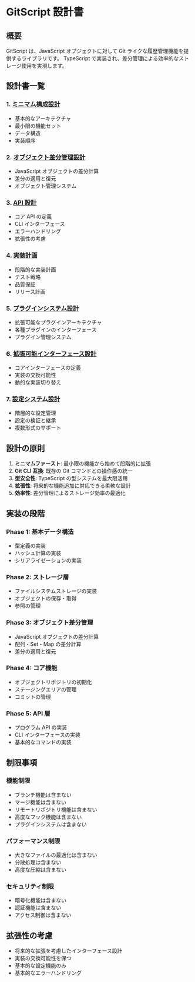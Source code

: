 # GitScript 設計書

## 概要

GitScript は、JavaScript オブジェクトに対して Git ライクな履歴管理機能を提供するライブラリです。
TypeScript で実装され、差分管理による効率的なストレージ使用を実現します。

## 設計書一覧

### 1. [ミニマム構成設計](./minimal-architecture.md)

- 基本的なアーキテクチャ
- 最小限の機能セット
- データ構造
- 実装順序

### 2. [オブジェクト差分管理設計](./object-delta-compression.md)

- JavaScript オブジェクトの差分計算
- 差分の適用と復元
- オブジェクト管理システム

### 3. [API 設計](./api-design.md)

- コア API の定義
- CLI インターフェース
- エラーハンドリング
- 拡張性の考慮

### 4. [実装計画](./implementation-plan.md)

- 段階的な実装計画
- テスト戦略
- 品質保証
- リリース計画

### 5. [プラグインシステム設計](./plugin-system.md)

- 拡張可能なプラグインアーキテクチャ
- 各種プラグインのインターフェース
- プラグイン管理システム

### 6. [拡張可能インターフェース設計](./extensible-interfaces.md)

- コアインターフェースの定義
- 実装の交換可能性
- 動的な実装切り替え

### 7. [設定システム設計](./configuration-system.md)

- 階層的な設定管理
- 設定の検証と継承
- 複数形式のサポート

## 設計の原則

1. **ミニマムファースト**: 最小限の機能から始めて段階的に拡張
2. **Git CLI 互換**: 既存の Git コマンドとの操作感の統一
3. **型安全性**: TypeScript の型システムを最大限活用
4. **拡張性**: 将来的な機能追加に対応できる柔軟な設計
5. **効率性**: 差分管理によるストレージ効率の最適化

## 実装の段階

### Phase 1: 基本データ構造

- 型定義の実装
- ハッシュ計算の実装
- シリアライゼーションの実装

### Phase 2: ストレージ層

- ファイルシステムストレージの実装
- オブジェクトの保存・取得
- 参照の管理

### Phase 3: オブジェクト差分管理

- JavaScript オブジェクトの差分計算
- 配列・Set・Map の差分計算
- 差分の適用と復元

### Phase 4: コア機能

- オブジェクトリポジトリの初期化
- ステージングエリアの管理
- コミットの管理

### Phase 5: API 層

- プログラム API の実装
- CLI インターフェースの実装
- 基本的なコマンドの実装

## 制限事項

### 機能制限

- ブランチ機能は含まない
- マージ機能は含まない
- リモートリポジトリ機能は含まない
- 高度なフック機能は含まない
- プラグインシステムは含まない

### パフォーマンス制限

- 大きなファイルの最適化は含まない
- 分散処理は含まない
- 高度な圧縮は含まない

### セキュリティ制限

- 暗号化機能は含まない
- 認証機能は含まない
- アクセス制御は含まない

## 拡張性の考慮

- 将来的な拡張を考慮したインターフェース設計
- 実装の交換可能性を保つ
- 基本的な設定機能のみ
- 基本的なエラーハンドリング
